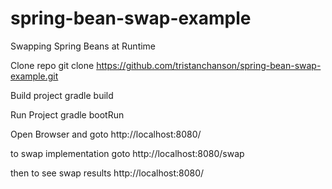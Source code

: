 # spring-bean-swap-example
Swapping Spring Beans at Runtime

Clone repo
    git clone https://github.com/tristanchanson/spring-bean-swap-example.git
  
Build project
    gradle build

Run Project
    gradle bootRun
  
Open Browser and goto
    http://localhost:8080/

to swap implementation goto
    http://localhost:8080/swap

then to see swap results
    http://localhost:8080/
